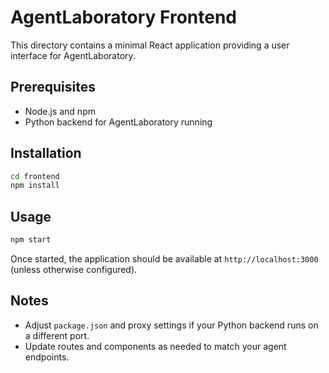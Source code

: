 # AgentLaboratory Frontend

This directory contains a minimal React application providing a user interface for AgentLaboratory.

## Prerequisites

- Node.js and npm
- Python backend for AgentLaboratory running

## Installation

```bash
cd frontend
npm install
```

## Usage

```bash
npm start
```

Once started, the application should be available at `http://localhost:3000` (unless otherwise configured).

## Notes

- Adjust `package.json` and proxy settings if your Python backend runs on a different port.
- Update routes and components as needed to match your agent endpoints.